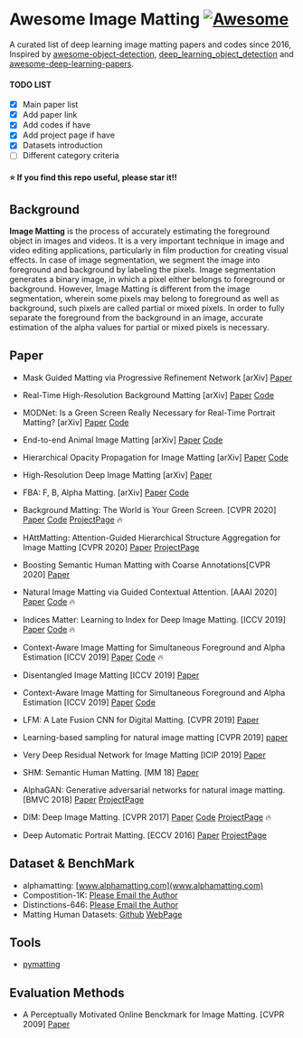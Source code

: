 # Awesome Image Matting [![Awesome](https://awesome.re/badge.svg)](https://awesome.re)

A curated list of deep learning image matting papers and codes since 2016, Inspired by [awesome-object-detection](https://github.com/amusi/awesome-object-detection), [deep_learning_object_detection](https://github.com/hoya012/deep_learning_object_detection) and [awesome-deep-learning-papers](https://github.com/terryum/awesome-deep-learning-papers).

#### TODO LIST

- [x] Main paper list
- [x] Add paper link
- [x] Add codes if have
- [x] Add project page if have
- [x] Datasets introduction
- [ ] Different category criteria

#### :star: If you find this repo useful, please star it!!

## Background

**Image Matting** is the process of accurately estimating the foreground object in images and videos. It is a very important technique in image and video editing applications, particularly in film production for creating visual effects. In case of image segmentation, we segment the image into foreground and background by labeling the pixels. Image segmentation generates a binary image, in which a pixel either belongs to foreground or background. However, Image Matting is different from the image segmentation, wherein some pixels may belong to foreground as well as background, such pixels are called partial or mixed pixels. In order to fully separate the foreground from the background in an image, accurate estimation of the alpha values for partial or mixed pixels is necessary.

## Paper

- Mask Guided Matting via Progressive Refinement Network [arXiv] [Paper](https://arxiv.org/pdf/2012.06722.pdf) 

- Real-Time High-Resolution Background Matting [arXiv] [Paper](https://arxiv.org/abs/2012.07810) [Code](PeterL1n/BackgroundMattingV2)


- MODNet: Is a Green Screen Really Necessary for Real-Time Portrait Matting? [arXiv] [Paper](https://arxiv.org/pdf/2011.11961.pdf) [Code](https://github.com/ZHKKKe/MODNet)

- End-to-end Animal Image Matting [arXiv] [Paper](https://arxiv.org/pdf/2010.16188.pdf) [Code](https://github.com/JizhiziLi/animal-matting)

- Hierarchical Opacity Propagation for Image Matting [arXiv] [Paper](https://arxiv.org/pdf/2004.03249.pdf) [Code](https://github.com/Yaoyi-Li/HOP-Matting)

- High-Resolution Deep Image Matting [arXiv] [Paper](https://arxiv.org/abs/2009.06613)

- FBA: F, B, Alpha Matting. [arXiv] [Paper](https://arxiv.org/abs/2003.07711) [Code](https://github.com/MarcoForte/FBA_Matting) 

- Background Matting: The World is Your Green Screen. [CVPR 2020] [Paper](https://arxiv.org/pdf/2004.00626v2.pdf) [Code](https://github.com/senguptaumd/Background-Matting) [ProjectPage](https://grail.cs.washington.edu/projects/background-matting/) :fire:

- HAttMatting: Attention-Guided Hierarchical Structure Aggregation for Image Matting [CVPR 2020] [Paper](http://openaccess.thecvf.com/content_CVPR_2020/papers/Qiao_Attention-Guided_Hierarchical_Structure_Aggregation_for_Image_Matting_CVPR_2020_paper.pdf) [ProjectPage](https://wukaoliu.github.io/HAttMatting/)

- Boosting Semantic Human Matting with Coarse Annotations[CVPR 2020] [Paper](https://arxiv.org/pdf/2004.04955.pdf)

- Natural Image Matting via Guided Contextual Attention. [AAAI 2020] [Paper](http://arxiv.org/abs/2001.04069) [Code](https://github.com/Yaoyi-Li/GCA-Matting) :fire: 

- Indices Matter: Learning to Index for Deep Image Matting. [ICCV 2019] [Paper](https://arxiv.org/abs/1908.00672) [Code](https://github.com/poppinace/indexnet_matting) :fire: 

- Context-Aware Image Matting for Simultaneous Foreground and Alpha Estimation [ICCV 2019] [Paper](https://arxiv.org/pdf/1909.09725v2.pdf) [Code](https://github.com/hqqxyy/Context-Aware-Matting) :fire: 

- Disentangled Image Matting [ICCV 2019] [Paper](https://arxiv.org/abs/1909.04686)

- Context-Aware Image Matting for Simultaneous Foreground and Alpha Estimation [ICCV 2019] [Paper](https://arxiv.org/abs/1909.09725) [Code](https://github.com/hqqxyy/Context-Aware-Matting)

- LFM: A Late Fusion CNN for Digital Matting. [CVPR 2019] [Paper](https://openaccess.thecvf.com/content_CVPR_2019/papers/Zhang_A_Late_Fusion_CNN_for_Digital_Matting_CVPR_2019_paper.pdf)

- Learning-based sampling for natural image matting [CVPR 2019] [paper](http://openaccess.thecvf.com/content_CVPR_2019/papers/Tang_Learning-Based_Sampling_for_Natural_Image_Matting_CVPR_2019_paper.pdf)

- Very Deep Residual Network for Image Matting [ICIP 2019] [Paper](https://ieeexplore.ieee.org/stamp/stamp.jsp?tp=&arnumber=8803682)

- SHM: Semantic Human Matting. [MM 18] [Paper](https://arxiv.org/pdf/1809.01354.pdf)

- AlphaGAN: Generative adversarial networks for natural image matting. [BMVC 2018] [Paper](https://arxiv.org/abs/1807.10088) [ProjectPage](https://v-sense.scss.tcd.ie/research/deep-learning/alphagan-generative-adversarial-networks-for-natural-image-matting/)

- DIM: Deep Image Matting. [CVPR 2017] [Paper](https://arxiv.org/abs/1703.03872) [Code](https://github.com/foamliu/Deep-Image-Matting-PyTorch) [ProjectPage](https://sites.google.com/view/deepimagematting) :fire: 

- Deep Automatic Portrait Matting. [ECCV 2016] [Paper](http://www.cse.cuhk.edu.hk/~leojia/projects/automatting/papers/deepmatting.pdf) [ProjectPage](http://www.cse.cuhk.edu.hk/~leojia/projects/automatting/index.html) 


## Dataset & BenchMark

- alphamatting: [www.alphamatting.com](www.alphamatting.com)
- Compostition-1K: [Please Email the Author](https://sites.google.com/view/deepimagematting)
- Distinctions-646: [Please Email the Author](https://wukaoliu.github.io/HAttMatting/)
- Matting Human Datasets: [Github](https://github.com/aisegmentcn/matting_human_datasets) [WebPage](www.aisegment.com)

## Tools
- [pymatting](https://github.com/pymatting/pymatting)

## Evaluation Methods
- A Perceptually Motivated Online Benckmark for Image Matting. [CVPR 2009] [Paper](https://www.microsoft.com/en-us/research/publication/a-perceptually-motivated-online-benchmark-for-image-matting/)
